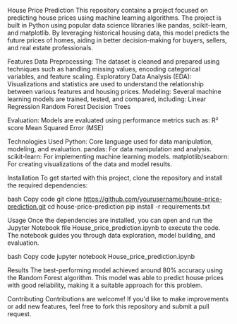 House Price Prediction
This repository contains a project focused on predicting house prices using machine learning algorithms. The project is built in Python using popular data science libraries like pandas, scikit-learn, and matplotlib. By leveraging historical housing data, this model predicts the future prices of homes, aiding in better decision-making for buyers, sellers, and real estate professionals.

Features
Data Preprocessing: The dataset is cleaned and prepared using techniques such as handling missing values, encoding categorical variables, and feature scaling.
Exploratory Data Analysis (EDA): Visualizations and statistics are used to understand the relationship between various features and housing prices.
Modeling: Several machine learning models are trained, tested, and compared, including:
Linear Regression
Random Forest
Decision Trees

Evaluation: Models are evaluated using performance metrics such as:
R² score
Mean Squared Error (MSE)

Technologies Used
Python: Core language used for data manipulation, modeling, and evaluation.
pandas: For data manipulation and analysis.
scikit-learn: For implementing machine learning models.
matplotlib/seaborn: For creating visualizations of the data and model results.

Installation
To get started with this project, clone the repository and install the required dependencies:

bash
Copy code
git clone https://github.com/yourusername/house-price-prediction.git
cd house-price-prediction
pip install -r requirements.txt

Usage
Once the dependencies are installed, you can open and run the Jupyter Notebook file House_price_prediction.ipynb to execute the code. The notebook guides you through data exploration, model building, and evaluation.

bash
Copy code
jupyter notebook House_price_prediction.ipynb

Results
The best-performing model achieved around 80% accuracy using the Random Forest algorithm. This model was able to predict house prices with good reliability, making it a suitable approach for this problem.

Contributing
Contributions are welcome! If you'd like to make improvements or add new features, feel free to fork this repository and submit a pull request.

